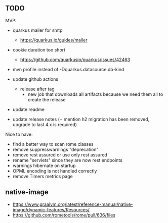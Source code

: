 TODO
----

MVP:

- quarkus mailer for smtp
    - https://quarkus.io/guides/mailer
- cookie duration too short
    - https://github.com/quarkusio/quarkus/issues/42463

- mvn profile instead of -Dquarkus.datasource.db-kind
- update github actions
    - release after tag
        - new job that downloads all artifacts because we need them all to create the release
- update readme
- update release notes (+ mention h2 migration has been removed, upgrade to last 4.x is required)

Nice to have:

- find a better way to scan rome classes
- remove suppresswarnings "deprecation"
- remove rest assured or use only rest assured
- rename "servlets" since they are now rest endpoints
- warnings hibernate on startup
- OPML encoding is not handled correctly
- remove Timers metrics page

native-image
-------------

- https://www.graalvm.org/latest/reference-manual/native-image/dynamic-features/Resources/
- https://github.com/rometools/rome/pull/636/files